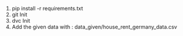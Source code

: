 1) pip install -r requirements.txt <br>
2) git Init <br>
3) dvc Init <br>
4) Add the given data with : data_given/house_rent_germany_data.csv 
